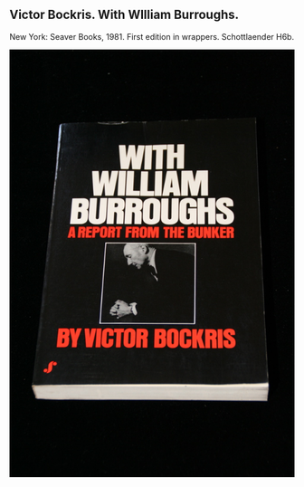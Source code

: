 ## Victor Bockris. With WIlliam Burroughs.

New York: Seaver Books, 1981. First edition in wrappers. Schottlaender H6b.

![With WIlliam Burroughs](../assets/images/with-william-burroughs-1.jpg)

